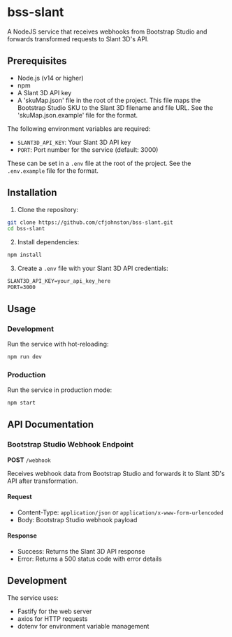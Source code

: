 # bss-slant

A NodeJS service that receives webhooks from Bootstrap Studio and forwards transformed requests to Slant 3D's API.

## Prerequisites

- Node.js (v14 or higher)
- npm
- A Slant 3D API key
- A 'skuMap.json' file in the root of the project. This file maps the Bootstrap Studio SKU to the Slant 3D filename and file URL.  See the 'skuMap.json.example' file for the format.

The following environment variables are required:

- `SLANT3D_API_KEY`: Your Slant 3D API key
- `PORT`: Port number for the service (default: 3000)

These can be set in a `.env` file at the root of the project.  See the `.env.example` file for the format.

## Installation

1. Clone the repository:

```bash
git clone https://github.com/cfjohnston/bss-slant.git
cd bss-slant
```

2. Install dependencies:

```bash
npm install
```

3. Create a `.env` file with your Slant 3D API credentials:   

```
SLANT3D_API_KEY=your_api_key_here
PORT=3000
```

## Usage

### Development

Run the service with hot-reloading:

```bash
npm run dev
```

### Production

Run the service in production mode:
```bash
npm start
```

## API Documentation

### Bootstrap Studio Webhook Endpoint

**POST** `/webhook`

Receives webhook data from Bootstrap Studio and forwards it to Slant 3D's API after transformation.

#### Request
- Content-Type: `application/json` or `application/x-www-form-urlencoded`
- Body: Bootstrap Studio webhook payload

#### Response
- Success: Returns the Slant 3D API response
- Error: Returns a 500 status code with error details

## Development

The service uses:
- Fastify for the web server
- axios for HTTP requests
- dotenv for environment variable management
